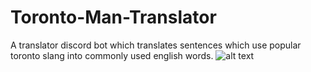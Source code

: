 # Toronto-Man-Translator
A translator discord bot which translates sentences which use popular toronto slang into commonly used english words.
![alt text](https://cdn.discordapp.com/attachments/502169261868056606/724891745661485096/unknown.png)
